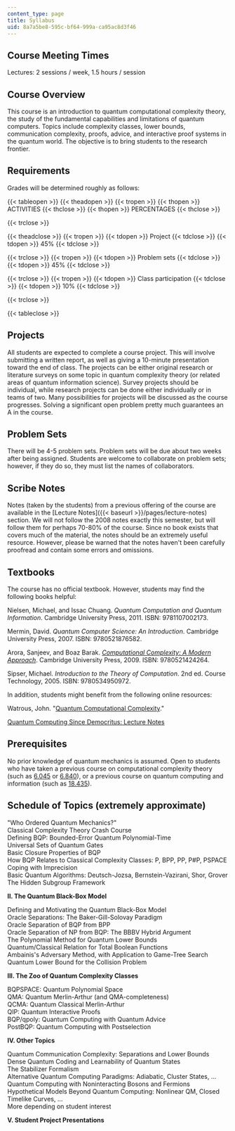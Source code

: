 ```yaml
---
content_type: page
title: Syllabus
uid: 8a7a5be8-595c-bf64-999a-ca95ac8d3f46
---
```


Course Meeting Times
--------------------

Lectures: 2 sessions / week, 1.5 hours / session

Course Overview
---------------

This course is an introduction to quantum computational complexity theory, the study of the fundamental capabilities and limitations of quantum computers. Topics include complexity classes, lower bounds, communication complexity, proofs, advice, and interactive proof systems in the quantum world. The objective is to bring students to the research frontier.

Requirements
------------

Grades will be determined roughly as follows:

{{< tableopen >}}
{{< theadopen >}}
{{< tropen >}}
{{< thopen >}}
ACTIVITIES
{{< thclose >}}
{{< thopen >}}
PERCENTAGES
{{< thclose >}}

{{< trclose >}}

{{< theadclose >}}
{{< tropen >}}
{{< tdopen >}}
Project
{{< tdclose >}}
{{< tdopen >}}
45%
{{< tdclose >}}

{{< trclose >}}
{{< tropen >}}
{{< tdopen >}}
Problem sets
{{< tdclose >}}
{{< tdopen >}}
45%
{{< tdclose >}}

{{< trclose >}}
{{< tropen >}}
{{< tdopen >}}
Class participation
{{< tdclose >}}
{{< tdopen >}}
10%
{{< tdclose >}}

{{< trclose >}}

{{< tableclose >}}

Projects
--------

All students are expected to complete a course project. This will involve submitting a written report, as well as giving a 10-minute presentation toward the end of class. The projects can be either original research or literature surveys on some topic in quantum complexity theory (or related areas of quantum information science). Survey projects should be individual, while research projects can be done either individually or in teams of two. Many possibilities for projects will be discussed as the course progresses. Solving a significant open problem pretty much guarantees an A in the course.

Problem Sets
------------

There will be 4-5 problem sets. Problem sets will be due about two weeks after being assigned. Students are welcome to collaborate on problem sets; however, if they do so, they must list the names of collaborators.

Scribe Notes
------------

Notes (taken by the students) from a previous offering of the course are available in the [Lecture Notes]({{< baseurl >}}/pages/lecture-notes) section. We will not follow the 2008 notes exactly this semester, but will follow them for perhaps 70-80% of the course. Since no book exists that covers much of the material, the notes should be an extremely useful resource. However, please be warned that the notes haven't been carefully proofread and contain some errors and omissions.

Textbooks
---------

The course has no official textbook. However, students may find the following books helpful:

Nielsen, Michael, and Issac Chuang. _Quantum Computation and Quantum Information_. Cambridge University Press, 2011. ISBN: 9781107002173.

Mermin, David. _Quantum Computer Science: An Introduction_. Cambridge University Press, 2007. ISBN: 9780521876582.

Arora, Sanjeev, and Boaz Barak. [_Computational Complexity: A Modern Approach_](http://www.cs.princeton.edu/theory/complexity/). Cambridge University Press, 2009. ISBN: 9780521424264.

Sipser, Michael. _Introduction to the Theory of Computation_. 2nd ed. Course Technology, 2005. ISBN: 9780534950972.

In addition, students might benefit from the following online resources:

Watrous, John. "[Quantum Computational Complexity](http://arxiv.org/abs/0804.3401)."

[Quantum Computing Since Democritus: Lecture Notes](http://www.scottaaronson.com/democritus)

Prerequisites
-------------

No prior knowledge of quantum mechanics is assumed. Open to students who have taken a previous course on computational complexity theory (such as [6.045](/courses/6-045j-automata-computability-and-complexity-spring-2011) or [6.840](/courses/18-404j-theory-of-computation-fall-2006)), or a previous course on quantum computing and information (such as [18.435](/courses/18-435j-quantum-computation-fall-2003)).

Schedule of Topics (extremely approximate)
------------------------------------------

"Who Ordered Quantum Mechanics?"  
Classical Complexity Theory Crash Course  
Defining BQP: Bounded-Error Quantum Polynomial-Time  
Universal Sets of Quantum Gates  
Basic Closure Properties of BQP  
How BQP Relates to Classical Complexity Classes: P, BPP, PP, P#P, PSPACE  
Coping with Imprecision  
Basic Quantum Algorithms: Deutsch-Jozsa, Bernstein-Vazirani, Shor, Grover  
The Hidden Subgroup Framework

**II. The Quantum Black-Box Model**

Defining and Motivating the Quantum Black-Box Model  
Oracle Separations: The Baker-Gill-Solovay Paradigm  
Oracle Separation of BQP from BPP  
Oracle Separation of NP from BQP: The BBBV Hybrid Argument  
The Polynomial Method for Quantum Lower Bounds  
Quantum/Classical Relation for Total Boolean Functions  
Ambainis's Adversary Method, with Application to Game-Tree Search  
Quantum Lower Bound for the Collision Problem

**III. The Zoo of Quantum Complexity Classes**

BQPSPACE: Quantum Polynomial Space  
QMA: Quantum Merlin-Arthur (and QMA-completeness)  
QCMA: Quantum Classical Merlin-Arthur  
QIP: Quantum Interactive Proofs  
BQP/qpoly: Quantum Computing with Quantum Advice  
PostBQP: Quantum Computing with Postselection

**IV. Other Topics**

Quantum Communication Complexity: Separations and Lower Bounds  
Dense Quantum Coding and Learnability of Quantum States  
The Stabilizer Formalism  
Alternative Quantum Computing Paradigms: Adiabatic, Cluster States, ...  
Quantum Computing with Noninteracting Bosons and Fermions  
Hypothetical Models Beyond Quantum Computing: Nonlinear QM, Closed Timelike Curves, ...  
More depending on student interest

**V. Student Project Presentations**